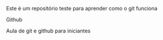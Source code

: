Este é um repositório teste para aprender como o git funciona


Github








Aula de git e github para iniciantes 


